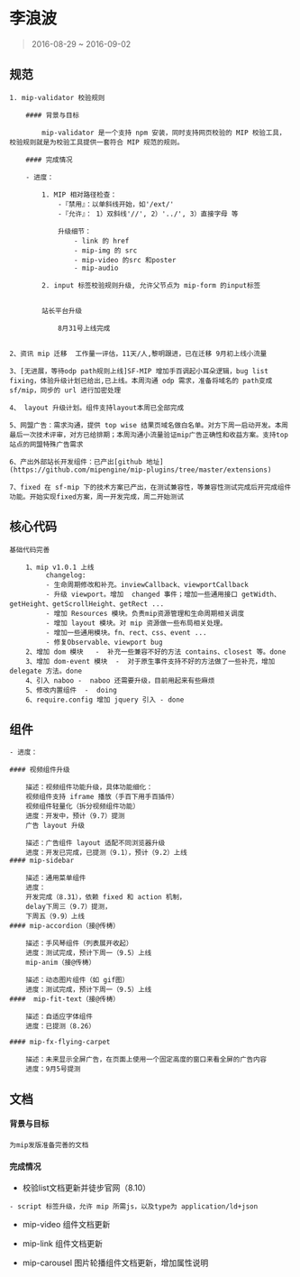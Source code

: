 # 李浪波

> 2016-08-29 ~ 2016-09-02


## 规范  
    1. mip-validator 校验规则

        #### 背景与目标

            mip-validator 是一个支持 npm 安装，同时支持网页校验的 MIP 校验工具， 校验规则就是为校验工具提供一套符合 MIP 规范的规则。

        #### 完成情况

        - 进度：

            1. MIP 相对路径检查：
                -『禁用』：以单斜线开始，如'/ext/'
                -『允许』： 1）双斜线'//', 2）'../', 3）直接字母 等
            
                升级细节：
                    - link 的 href
                    - mip-img 的 src
                    - mip-video 的src 和poster
                    - mip-audio
            
            2. input 标签校验规则升级, 允许父节点为 mip-form 的input标签
            
            
            站长平台升级

                8月31号上线完成


    2、资讯 mip 迁移  工作量一评估，11天/人,黎明跟进，已在迁移 9月初上线小流量
    
    3、[无进展，等待odp path规则上线]SF-MIP 增加手百调起小耳朵逻辑，bug list fixing，体验升级计划已给出,已上线。本周沟通 odp 需求，准备将域名的 path变成 sf/mip，同步的 url 进行加密处理

    4、 layout 升级计划。组件支持layout本周已全部完成

    5、网盟广告：需求沟通，提供 top wise 结果页域名做白名单。对方下周一启动开发。本周最后一次技术评审，对方已给排期；本周沟通小流量验证mip广告正确性和收益方案。支持top站点的网盟特殊广告需求

    6、产出外部站长开发组件：已产出[github 地址](https://github.com/mipengine/mip-plugins/tree/master/extensions)

    7、fixed 在 sf-mip 下的技术方案已产出，在测试兼容性，等兼容性测试完成后开完成组件功能。开始实现fixed方案，周一开发完成，周二开始测试

## 核心代码

    基础代码完善  
```
    1、mip v1.0.1 上线    
         changelog:    
         - 生命周期修改和补充。inviewCallback、viewportCallback    
         - 升级 viewport。增加  changed 事件；增加一些通用接口 getWidth、getHeight、getScrollHeight、getRect ...    
         - 增加 Resources 模块。负责mip资源管理和生命周期相关调度    
         - 增加 layout 模块。对 mip 资源做一些布局相关处理。
         - 增加一些通用模块。fn、rect、css、event ...    
         - 修复Observable、viewport bug   
    2、增加 dom 模块   -  补充一些兼容不好的方法 contains、closest 等。done    
    3、增加 dom-event 模块  -  对于原生事件支持不好的方法做了一些补充，增加 delegate 方法。done
    4、引入 naboo -  naboo 还需要升级，目前用起来有些麻烦   
    5、修改内置组件  -  doing   
    6、require.config 增加 jquery 引入 - done
```

## 组件  
    - 进度：
    
    #### 视频组件升级

        描述：视频组件功能升级，具体功能细化：
        视频组件支持 iframe 播放（手百下用手百插件）
        视频组件轻量化（拆分视频组件功能）
        进度：开发中，预计（9.7）提测
        广告 layout 升级
        
        描述：广告组件 layout 适配不同浏览器升级
        进度：开发已完成，已提测（9.1），预计（9.2）上线
    #### mip-sidebar
        
        描述：通用菜单组件
        进度：
        开发完成（8.31），依赖 fixed 和 action 机制，
        delay下周三（9.7）提测，
        下周五（9.9）上线
    #### mip-accordion（接@传梼）
        
        描述：手风琴组件（列表展开收起）
        进度：测试完成，预计下周一（9.5）上线
        mip-anim（接@传梼）
        
        描述：动态图片组件（如 gif图）
        进度：测试完成，预计下周一（9.5）上线
    ####  mip-fit-text（接@传梼）

        描述：自适应字体组件
        进度：已提测（8.26）
        
    #### mip-fx-flying-carpet

        描述：未来显示全屏广告，在页面上使用一个固定高度的窗口来看全屏的广告内容
        进度：9月5号提测

  
## 文档 

#### 背景与目标
    
    为mip发版准备完善的文档
    
#### 完成情况

- 校验list文档更新并徒步官网（8.10）

```
- script 标签升级，允许 mip 所需js，以及type为 application/ld+json 
```
- mip-video 组件文档更新

- mip-link 组件文档更新

- mip-carousel 图片轮播组件文档更新，增加属性说明

 
